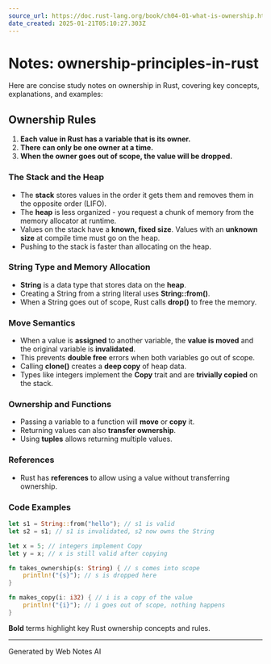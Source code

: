 ```yaml
---
source_url: https://doc.rust-lang.org/book/ch04-01-what-is-ownership.html
date_created: 2025-01-21T05:10:27.303Z
---
```


# Notes: ownership-principles-in-rust

Here are concise study notes on ownership in Rust, covering key concepts, explanations, and examples:

## Ownership Rules

1. **Each value in Rust has a variable that is its owner.**
2. **There can only be one owner at a time.**
3. **When the owner goes out of scope, the value will be dropped.**

### The Stack and the Heap
- The **stack** stores values in the order it gets them and removes them in the opposite order (LIFO).
- The **heap** is less organized - you request a chunk of memory from the memory allocator at runtime.
- Values on the stack have a **known, fixed size**. Values with an **unknown size** at compile time must go on the heap.
- Pushing to the stack is faster than allocating on the heap.

### String Type and Memory Allocation
- **String** is a data type that stores data on the **heap**.
- Creating a String from a string literal uses **String::from()**.
- When a String goes out of scope, Rust calls **drop()** to free the memory.

### Move Semantics
- When a value is **assigned** to another variable, the **value is moved** and the original variable is **invalidated**.
- This prevents **double free** errors when both variables go out of scope.
- Calling **clone()** creates a **deep copy** of heap data.
- Types like integers implement the **Copy** trait and are **trivially copied** on the stack.

### Ownership and Functions
- Passing a variable to a function will **move** or **copy** it.
- Returning values can also **transfer ownership**.
- Using **tuples** allows returning multiple values.

### References
- Rust has **references** to allow using a value without transferring ownership.

### Code Examples

```rust
let s1 = String::from("hello"); // s1 is valid
let s2 = s1; // s1 is invalidated, s2 now owns the String

let x = 5; // integers implement Copy
let y = x; // x is still valid after copying

fn takes_ownership(s: String) { // s comes into scope
    println!("{s}"); // s is dropped here
}

fn makes_copy(i: i32) { // i is a copy of the value
    println!("{i}"); // i goes out of scope, nothing happens
}
```

**Bold** terms highlight key Rust ownership concepts and rules.

---
Generated by Web Notes AI
